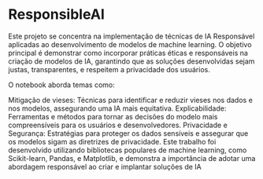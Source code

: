 # ResponsibleAI
Este projeto se concentra na implementação de técnicas de IA Responsável aplicadas ao desenvolvimento de modelos de machine learning. O objetivo principal é demonstrar como incorporar práticas éticas e responsáveis na criação de modelos de IA, garantindo que as soluções desenvolvidas sejam justas, transparentes, e respeitem a privacidade dos usuários.

O notebook aborda temas como:

Mitigação de vieses: Técnicas para identificar e reduzir vieses nos dados e nos modelos, assegurando uma IA mais equitativa.
Explicabilidade: Ferramentas e métodos para tornar as decisões do modelo mais compreensíveis para os usuários e desenvolvedores.
Privacidade e Segurança: Estratégias para proteger os dados sensíveis e assegurar que os modelos sigam as diretrizes de privacidade.
Este trabalho foi desenvolvido utilizando bibliotecas populares de machine learning, como Scikit-learn, Pandas, e Matplotlib, e demonstra a importância de adotar uma abordagem responsável ao criar e implantar soluções de IA
